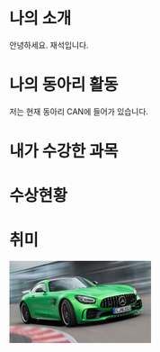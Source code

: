 # 나의 소개
안녕하세요. 재석입니다.
# 나의 동아리 활동
저는 현재 동아리 CAN에 들어가 있습니다.
# 내가 수강한 과목

# 수상현황

# 취미
<img src="amg.jpg" width="50%" height="auto">
